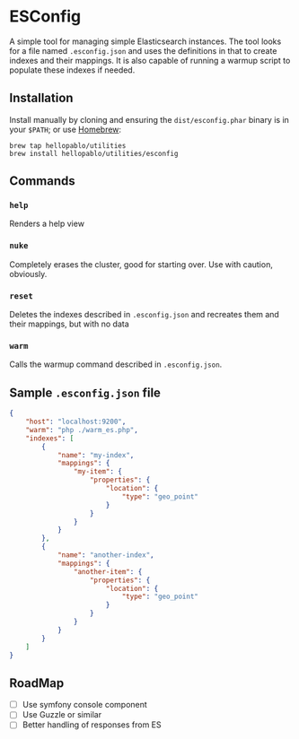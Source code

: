 # ESConfig

A simple tool for managing simple Elasticsearch instances. The tool looks for a file named `.esconfig.json` and uses
the definitions in that to create indexes and their mappings. It is also capable of running a warmup script to populate
these indexes if needed.

## Installation

Install manually by cloning and ensuring the `dist/esconfig.phar` binary is in your `$PATH`; or use [Homebrew](http://brew.sh):

    brew tap hellopablo/utilities
    brew install hellopablo/utilities/esconfig

## Commands

### `help`
Renders a help view

### `nuke`
Completely erases the cluster, good for starting over. Use with caution, obviously.

### `reset`
Deletes the indexes described in `.esconfig.json` and recreates them and their mappings, but with no data

### `warm`
Calls the warmup command described in `.esconfig.json`.

## Sample `.esconfig.json` file
```json
{
    "host": "localhost:9200",
    "warm": "php ./warm_es.php",
    "indexes": [
        {
            "name": "my-index",
            "mappings": {
                "my-item": {
                    "properties": {
                        "location": {
                            "type": "geo_point"
                        }
                    }
                }
            }
        },
        {
            "name": "another-index",
            "mappings": {
                "another-item": {
                    "properties": {
                        "location": {
                            "type": "geo_point"
                        }
                    }
                }
            }
        }
    ]
}

```


## RoadMap
- [ ] Use symfony console component
- [ ] Use Guzzle or similar
- [ ] Better handling of responses from ES
